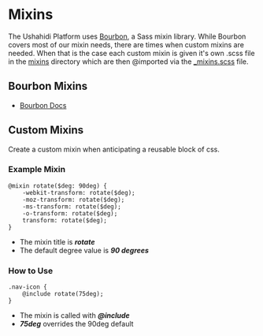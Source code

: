 # Mixins

The Ushahidi Platform uses [Bourbon](http://bourbon.io/), a Sass mixin library. While Bourbon covers most of our mixin needs, there are times when custom mixins are needed. When that is the case each custom mixin is given it's own .scss file in the [mixins](https://github.com/ushahidi/platform-pattern-library/tree/gh-pages/assets/sass/utils/mixins) directory which are then @imported via the [\_mixins.scss](https://github.com/ushahidi/platform-pattern-library/blob/gh-pages/assets/sass/utils/_mixins.scss) file.

## Bourbon Mixins

* [Bourbon Docs](http://bourbon.io/docs/)

## Custom Mixins

Create a custom mixin when anticipating a reusable block of css.

### Example Mixin

```text
@mixin rotate($deg: 90deg) {
    -webkit-transform: rotate($deg);
    -moz-transform: rotate($deg);
    -ms-transform: rotate($deg);
    -o-transform: rotate($deg);
    transform: rotate($deg);
}
```

* The mixin title is _**rotate**_
* The default degree value is _**90 degrees**_

### How to Use

```text
.nav-icon {
    @include rotate(75deg);
}
```

* The mixin is called with _**@include**_
* _**75deg**_ overrides the 90deg default


